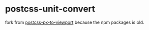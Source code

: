 # postcss-unit-convert
fork from [postcss-px-to-viewport](https://github.com/evrone/postcss-px-to-viewport)
because the npm packages is old.